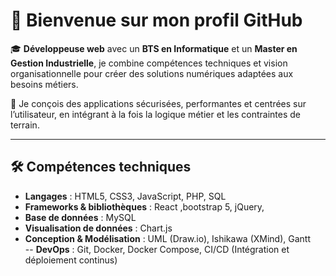 # 👋 Bienvenue sur mon profil GitHub

🎓 **Développeuse web** avec un **BTS en Informatique** et un **Master en Gestion Industrielle**, je combine compétences techniques et vision organisationnelle pour créer des solutions numériques adaptées aux besoins métiers.

🎯 Je conçois des applications sécurisées, performantes et centrées sur l’utilisateur, en intégrant à la fois la logique métier et les contraintes de terrain.

---

##  🛠️ Compétences techniques

- **Langages** : HTML5, CSS3, JavaScript, PHP, SQL  
- **Frameworks & bibliothèques** : React ,bootstrap 5, jQuery,
- **Base de données** : MySQL 
- **Visualisation de données** : Chart.js  
- **Conception & Modélisation** : UML (Draw.io), Ishikawa (XMind), Gantt  
-- **DevOps** : Git, Docker, Docker Compose, CI/CD (Intégration et déploiement continus)
